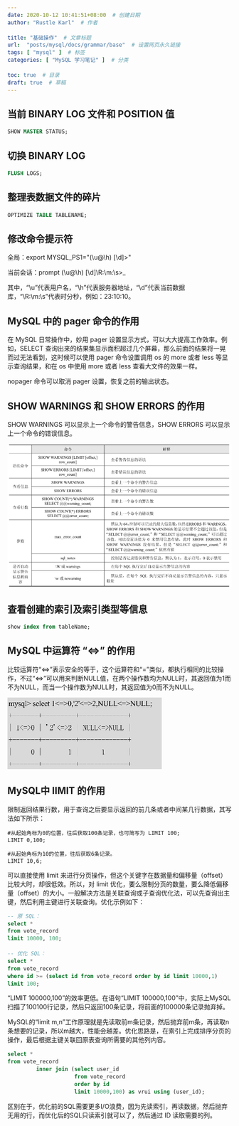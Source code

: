 ```yaml
---
date: 2020-10-12 10:41:51+08:00  # 创建日期
author: "Rustle Karl"  # 作者

title: "基础操作"  # 文章标题
url:  "posts/mysql/docs/grammar/base"  # 设置网页永久链接
tags: [ "mysql" ]  # 标签
categories: [ "MySQL 学习笔记" ]  # 分类

toc: true  # 目录
draft: true  # 草稿
---
```


## 当前 BINARY LOG 文件和 POSITION 值

```sql
SHOW MASTER STATUS;
```

## 切换 BINARY LOG

```sql
FLUSH LOGS;
```

## 整理表数据文件的碎片

```sql
OPTIMIZE TABLE TABLENAME;
```

## 修改命令提示符

全局：export MYSQL_PS1="(\u@\h) [\d]>"

当前会话：prompt (\u@\h) [\d]\R:\m:\s>\_

其中，“\u”代表用户名，“\h”代表服务器地址，“\d”代表当前数据库，“\R:\m:\s”代表时分秒，例如：23:10:10。

## MySQL 中的 pager 命令的作用

在 MySQL 日常操作中，妙用 pager 设置显示方式，可以大大提高工作效率。例如，SELECT 查询出来的结果集显示面积超过几个屏幕，那么前面的结果将一晃而过无法看到，这时候可以使用 pager 命令设置调用 os 的 more 或者 less 等显示查询结果，和在 os 中使用 more 或者 less 查看大文件的效果一样。

nopager 命令可以取消 pager 设置，恢复之前的输出状态。

## SHOW WARNINGS 和 SHOW ERRORS 的作用

SHOW WARNINGS 可以显示上一个命令的警告信息，SHOW ERRORS 可以显示上一个命令的错误信息。

![](../../assets/images/docs/grammar/base/show_warn_error.png)

## 查看创建的索引及索引类型等信息

```sql
show index from tableName;
```

## MySQL 中运算符 “<=>” 的作用

比较运算符“<=>”表示安全的等于，这个运算符和“=”类似，都执行相同的比较操作，不过“<=>”可以用来判断NULL值，在两个操作数均为NULL时，其返回值为1而不为NULL，而当一个操作数为NULL时，其返回值为0而不为NULL。

![](../../assets/images/docs/grammar/base/safe_equal.png)

## MySQL中 IIMIT 的作用

限制返回结果行数，用于查询之后要显示返回的前几条或者中间某几行数据，其写法如下所示：

```shell
#从起始角标为0的位置，往后获取100条记录，也可简写为 LIMIT 100;
LIMIT 0,100;
```

```shell
#从起始角标为10的位置，往后获取6条记录。
LIMIT 10,6;
```

可以直接使用 limit 来进行分页操作，但这个关键字在数据量和偏移量（offset）比较大时，却很低效。所以，对 limit 优化，要么限制分页的数量，要么降低偏移量（offset）的大小。一般解决方法是关联查询或子查询优化法，可以先查询出主键，然后利用主键进行关联查询。优化示例如下：

```sql
-- 原 SQL：
select *
from vote_record
limit 10000, 100;

-- 优化 SQL：
select *
from vote_record
where id >= (select id from vote_record order by id limit 10000,1)
limit 100;
```

“LIMIT 100000,100”的效率更低。在语句“LIMIT 100000,100”中，实际上MySQL扫描了100100行记录，然后只返回100条记录，将前面的100000条记录抛弃掉。

MySQL的“limit m,n”工作原理就是先读取前m条记录，然后抛弃前m条，再读取n条想要的记录，所以m越大，性能会越差。优化思路是，在索引上完成排序分页的操作，最后根据主键关联回原表查询所需要的其他列内容。

```sql
select *
from vote_record
         inner join (select user_id
                     from vote_record
                     order by id
                     limit 10000,100) as vrui using (user_id);
```

区别在于，优化前的SQL需要更多I/O浪费，因为先读索引，再读数据，然后抛弃无用的行，而优化后的SQL只读索引就可以了，然后通过 ID 读取需要的列。

